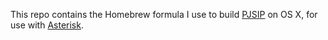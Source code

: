 This repo contains the Homebrew formula I use to build [PJSIP][1] on
OS X, for use with [Asterisk][2].


 [1]: http://www.pjsip.org/
 [2]: http://asterisk.org/
